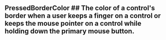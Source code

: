 ## PressedBorderColor ## The color of a control's border when a user keeps a finger on a control or keeps the mouse pointer on a control while holding down the primary mouse button.
